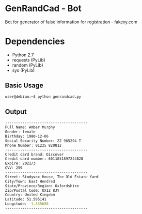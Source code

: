 # GenRandCad - Bot

Bot for generator of false information for registration - fakexy.com

# Dependencies
- Python 2.7
- requests (PyLib)
- random (PyLib)
- sys (PyLib)


## Basic Usage


```bash
user@debian:~$ python genrandcad.py
```

## Output

```bash
--------------------------------------
Full Name: Amber Murphy
Gender: female
Birthday: 1980-12-06
Social Security Number: ZZ 965294 T 
Phone Number: 01235 820812
--------------------------------------
Credit card brand: Discover
Credit card number: 6011851897244828
Expire: 2021/3
CVV: 259
--------------------------------------
Street: Studyvox House, The Old Estate Yard
City/Town: East Hendred
State/Province/Region: Oxfordshire
Zip/Postal Code: OX12 8JY
Country: United Kingdom
Latitude: 51.595141
Longitude: -1.335686
--------------------------------------

```
